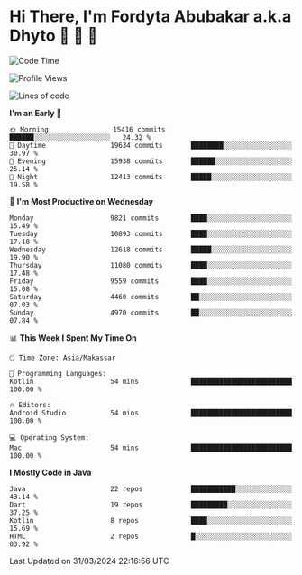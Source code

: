 # Hi There, I'm Fordyta Abubakar a.k.a Dhyto 👋 👋 👋 

<!--
**DhytoDev/dhytodev** is a ✨ _special_ ✨ repository because its `README.md` (this file) appears on your GitHub profile.

Here are some ideas to get you started:

- 🔭 I’m currently working on ...
- 🌱 I’m currently learning ...
- 👯 I’m looking to collaborate on ...
- 🤔 I’m looking for help with ...
- 💬 Ask me about ...
- 📫 How to reach me: ...
- 😄 Pronouns: ...
- ⚡ Fun fact: ...
-->

<!--START_SECTION:waka-->
![Code Time](http://img.shields.io/badge/Code%20Time-2%2C337%20hrs%2051%20mins-blue)

![Profile Views](http://img.shields.io/badge/Profile%20Views-0-blue)

![Lines of code](https://img.shields.io/badge/From%20Hello%20World%20I%27ve%20Written-7.9%20million%20lines%20of%20code-blue)

**I'm an Early 🐤** 

```text
🌞 Morning                15416 commits       ██████░░░░░░░░░░░░░░░░░░░   24.32 % 
🌆 Daytime                19634 commits       ████████░░░░░░░░░░░░░░░░░   30.97 % 
🌃 Evening                15938 commits       ██████░░░░░░░░░░░░░░░░░░░   25.14 % 
🌙 Night                  12413 commits       █████░░░░░░░░░░░░░░░░░░░░   19.58 % 
```
📅 **I'm Most Productive on Wednesday** 

```text
Monday                   9821 commits        ████░░░░░░░░░░░░░░░░░░░░░   15.49 % 
Tuesday                  10893 commits       ████░░░░░░░░░░░░░░░░░░░░░   17.18 % 
Wednesday                12618 commits       █████░░░░░░░░░░░░░░░░░░░░   19.90 % 
Thursday                 11080 commits       ████░░░░░░░░░░░░░░░░░░░░░   17.48 % 
Friday                   9559 commits        ████░░░░░░░░░░░░░░░░░░░░░   15.08 % 
Saturday                 4460 commits        ██░░░░░░░░░░░░░░░░░░░░░░░   07.03 % 
Sunday                   4970 commits        ██░░░░░░░░░░░░░░░░░░░░░░░   07.84 % 
```


📊 **This Week I Spent My Time On** 

```text
🕑︎ Time Zone: Asia/Makassar

💬 Programming Languages: 
Kotlin                   54 mins             █████████████████████████   100.00 % 

🔥 Editors: 
Android Studio           54 mins             █████████████████████████   100.00 % 

💻 Operating System: 
Mac                      54 mins             █████████████████████████   100.00 % 
```

**I Mostly Code in Java** 

```text
Java                     22 repos            ███████████░░░░░░░░░░░░░░   43.14 % 
Dart                     19 repos            █████████░░░░░░░░░░░░░░░░   37.25 % 
Kotlin                   8 repos             ████░░░░░░░░░░░░░░░░░░░░░   15.69 % 
HTML                     2 repos             █░░░░░░░░░░░░░░░░░░░░░░░░   03.92 % 
```




 Last Updated on 31/03/2024 22:16:56 UTC
<!--END_SECTION:waka-->
